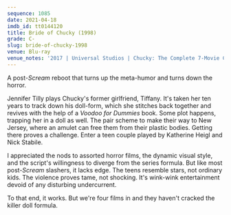 ```yaml
---
sequence: 1085
date: 2021-04-18
imdb_id: tt0144120
title: Bride of Chucky (1998)
grade: C-
slug: bride-of-chucky-1998
venue: Blu-ray
venue_notes: '2017 | Universal Studios | Chucky: The Complete 7-Movie Collection'
---
```


A post-<span data-imdb-id="tt0117571">_Scream_</a> reboot that turns up the meta-humor and turns down the horror.

<!-- end -->

Jennifer Tilly plays Chucky's former girlfriend, Tiffany. It's taken her ten years to track down his doll-form, which she stitches back together and revives with the help of a _Voodoo for Dummies_ book. Some plot happens, trapping her in a doll as well. The pair scheme to make their way to New Jersey, where an amulet can free them from their plastic bodies. Getting there proves a challenge. Enter a teen couple played by Katherine Heigl and Nick Stabile.

I appreciated the nods to assorted horror films, the dynamic visual style, and the script's willingness to diverge from the series formula. But like most post-_Scream_ slashers, it lacks edge. The teens resemble stars, not ordinary kids. The violence proves tame, not shocking. It's wink-wink entertainment devoid of any disturbing undercurrent.

To that end, it works. But we're four films in and they haven't cracked the killer doll formula.